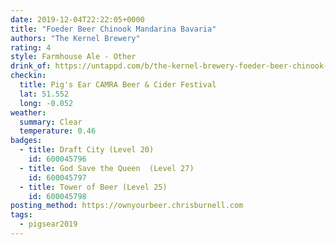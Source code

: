 ```yaml
---
date: 2019-12-04T22:22:05+0000
title: "Foeder Beer Chinook Mandarina Bavaria"
authors: "The Kernel Brewery"
rating: 4
style: Farmhouse Ale - Other
drink_of: https://untappd.com/b/the-kernel-brewery-foeder-beer-chinook-mandarina-bavaria/3435342
checkin:
  title: Pig's Ear CAMRA Beer & Cider Festival
  lat: 51.552
  long: -0.052
weather:
  summary: Clear
  temperature: 0.46
badges:
  - title: Draft City (Level 20)
    id: 600045796
  - title: God Save the Queen  (Level 27)
    id: 600045797
  - title: Tower of Beer (Level 25)
    id: 600045798
posting_method: https://ownyourbeer.chrisburnell.com
tags:
  - pigsear2019
---
```

